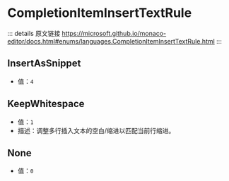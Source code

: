 # CompletionItemInsertTextRule
        
::: details 原文链接
https://microsoft.github.io/monaco-editor/docs.html#enums/languages.CompletionItemInsertTextRule.html
:::

## InsertAsSnippet
- 值：`4`
## KeepWhitespace
- 值：`1`
- 描述：调整多行插入文本的空白/缩进以匹配当前行缩进。
## None
- 值：`0`